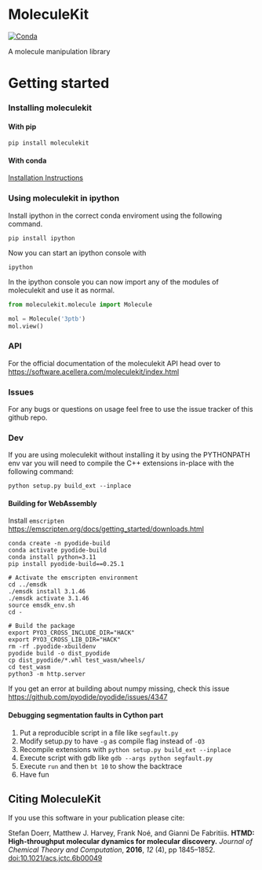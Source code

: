 # MoleculeKit

[![Conda](https://anaconda.org/acellera/moleculekit/badges/version.svg)](https://anaconda.org/acellera/moleculekit)

A molecule manipulation library

# Getting started

### Installing moleculekit

#### With pip

```
pip install moleculekit
```

#### With conda

[Installation Instructions](https://software.acellera.com/moleculekit/installation.html)

### Using moleculekit in ipython

Install ipython in the correct conda enviroment using the following command.

```
pip install ipython
```

Now you can start an ipython console with

```
ipython
```

In the ipython console you can now import any of the modules of moleculekit and use it as normal.

```python
from moleculekit.molecule import Molecule

mol = Molecule('3ptb')
mol.view()
```

### API

For the official documentation of the moleculekit API head over to https://software.acellera.com/moleculekit/index.html

### Issues

For any bugs or questions on usage feel free to use the issue tracker of this github repo.

### Dev

If you are using moleculekit without installing it by using the PYTHONPATH env var you will need to compile the C++ extensions in-place with the following command:

```
python setup.py build_ext --inplace
```

#### Building for WebAssembly

Install `emscripten` https://emscripten.org/docs/getting_started/downloads.html

```
conda create -n pyodide-build
conda activate pyodide-build
conda install python=3.11
pip install pyodide-build==0.25.1

# Activate the emscripten environment
cd ../emsdk
./emsdk install 3.1.46
./emsdk activate 3.1.46
source emsdk_env.sh
cd -

# Build the package
export PYO3_CROSS_INCLUDE_DIR="HACK"
export PYO3_CROSS_LIB_DIR="HACK"
rm -rf .pyodide-xbuildenv
pyodide build -o dist_pyodide
cp dist_pyodide/*.whl test_wasm/wheels/
cd test_wasm
python3 -m http.server
```

If you get an error at building about numpy missing, check this issue https://github.com/pyodide/pyodide/issues/4347

#### Debugging segmentation faults in Cython part

1. Put a reproducible script in a file like `segfault.py`
2. Modify setup.py to have `-g` as compile flag instead of `-O3`
3. Recompile extensions with `python setup.py build_ext --inplace`
4. Execute script with gdb like `gdb --args python segfault.py`
5. Execute `run` and then `bt 10` to show the backtrace
6. Have fun

## Citing MoleculeKit

If you use this software in your publication please cite:

Stefan Doerr, Matthew J. Harvey, Frank Noé, and Gianni De Fabritiis.
**HTMD: High-throughput molecular dynamics for molecular discovery.**
_Journal of Chemical Theory and Computation_, **2016**, _12_ (4), pp 1845–1852.
[doi:10.1021/acs.jctc.6b00049](http://pubs.acs.org/doi/abs/10.1021/acs.jctc.6b00049)
